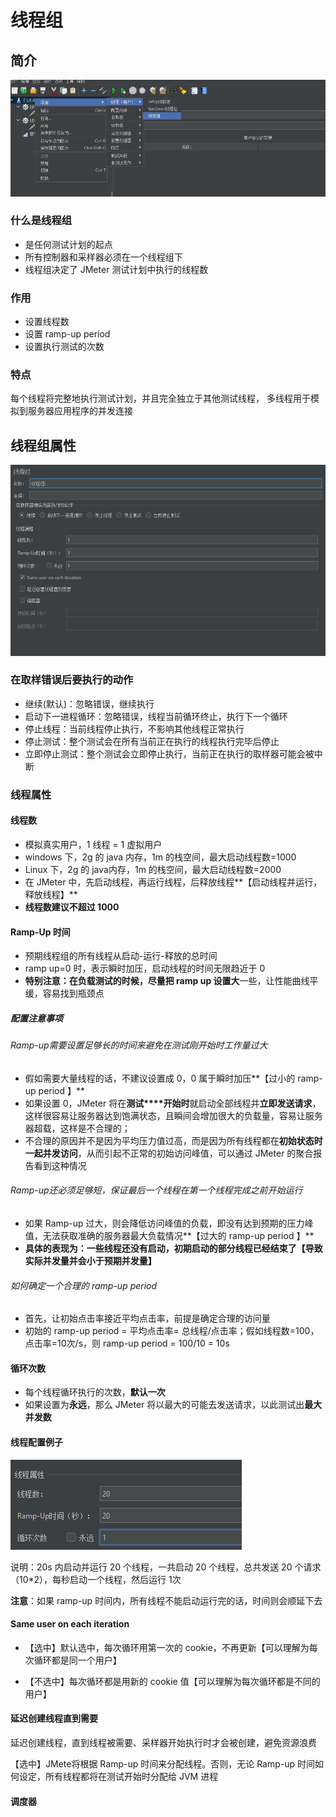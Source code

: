 # 线程组

## 简介

![group](./images/group.png)

### 什么是线程组

+  是任何测试计划的起点 
+  所有控制器和采样器必须在一个线程组下
+ 线程组决定了 JMeter 测试计划中执行的线程数

### 作用

- 设置线程数
- 设置 ramp-up period
- 设置执行测试的次数

 ### 特点

 每个线程将完整地执行测试计划，并且完全独立于其他测试线程， 多线程用于模拟到服务器应用程序的并发连接 

## 线程组属性

![group1](./images/group1.png)

### 在取样错误后要执行的动作

+ 继续(默认)：忽略错误，继续执行
+ 启动下一进程循环：忽略错误，线程当前循环终止，执行下一个循环
+ 停止线程：当前线程停止执行，不影响其他线程正常执行
+ 停止测试：整个测试会在所有当前正在执行的线程执行完毕后停止
+ 立即停止测试：整个测试会立即停止执行，当前正在执行的取样器可能会被中断

### 线程属性

#### 线程数

+ 模拟真实用户，1 线程 = 1 虚拟用户
+ windows 下，2g 的 java 内存，1m 的栈空间，最大启动线程数=1000
+ Linux 下，2g 的 java内存，1m 的栈空间，最大启动线程数=2000
+ 在 JMeter 中，先启动线程，再运行线程，后释放线程**【启动线程并运行，释放线程】**
+ **线程数建议不超过 1000**

#### Ramp-Up 时间

- 预期线程组的所有线程从启动-运行-释放的总时间
- ramp up=0 时，表示瞬时加压，启动线程的时间无限趋近于 0
- **特别注意：**在负载测试的时候，尽量**把 ramp up 设置大**一些，让性能曲线平缓，容易找到瓶颈点

##### 配置注意事项

###### Ramp-up需要设置足够长的时间来避免在测试刚开始时工作量过大

- 假如需要大量线程的话，不建议设置成 0，0 属于瞬时加压**【过小的 ramp-up period 】**
- 如果设置 0，JMeter 将在**测试****开始时**就启动全部线程并**立即发送请求**，这样很容易让服务器达到饱满状态，且瞬间会增加很大的负载量，容易让服务器超载，这样是不合理的；
- 不合理的原因并不是因为平均压力值过高，而是因为所有线程都在**初始状态时一起并发访问**，从而引起不正常的初始访问峰值，可以通过 JMeter 的聚合报告看到这种情况

###### Ramp-up还必须足够短，保证最后一个线程在第一个线程完成之前开始运行

- 如果 Ramp-up 过大，则会降低访问峰值的负载，即没有达到预期的压力峰值，无法获取准确的服务器最大负载情况**【过大的 ramp-up period 】**
- **具体的表现为：**一些线程还没有启动，初期启动的部分线程已经结束了**【导致实际并发量并会小于预期并发量】**

###### 如何确定一个合理的 ramp-up period

- 首先，让初始点击率接近平均点击率，前提是确定合理的访问量
- 初始的 ramp-up period = 平均点击率= 总线程/点击率；假如线程数=100，点击率=10次/s，则 ramp-up period = 100/10 = 10s

#### 循环次数

- 每个线程循环执行的次数，**默认一次**
- 如果设置为**永远**，那么 JMeter 将以最大的可能去发送请求，以此测试出**最大并发数**

#### 线程配置例子

![group2](./images/group2.png)



说明：20s 内启动并运行 20 个线程，一共启动 20 个线程，总共发送 20 个请求（10*2），每秒启动一个线程，然后运行 1次

**注意**：如果 ramp-up 时间内，所有线程不能启动运行完的话，时间则会顺延下去

#### Same user on each iteration

+ 【选中】默认选中，每次循环用第一次的 cookie，不再更新【可以理解为每次循环都是同一个用户】

+ 【不选中】每次循环都是用新的 cookie 值【可以理解为每次循环都是不同的用户】

#### 延迟创建线程直到需要

延迟创建线程，直到线程被需要、采样器开始执行时才会被创建，避免资源浪费

【选中】JMete将根据 Ramp-up 时间来分配线程。否则，无论 Ramp-up 时间如何设定，所有线程都将在测试开始时分配给 JVM 进程

#### 调度器

